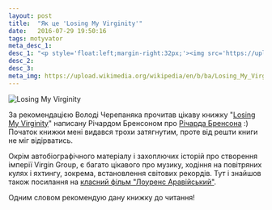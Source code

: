 ```yaml
---
layout: post
title:  "Як це 'Losing My Virginity'"
date:   2016-07-29 19:50:16
tags: motyvator
meta_desc_1:
desc_1: "<p style='float:left;margin-right:32px;'><img src='https://upload.wikimedia.org/wikipedia/en/b/ba/Losing_My_Virginity.jpg' alt='Losing My Virginity' height="350" /></p><p>Класна книга 'Losing My Virginity' написана Річардом Бренсоном про себе, окрім цього містить багато захоплючих історій про створення імперії Virgin Group, про музику, ходіння на повітряних кулях і яхтингу.</p><p style='clear:both;'></p>"
desc_2:
desc_3:
meta_img: https://upload.wikimedia.org/wikipedia/en/b/ba/Losing_My_Virginity.jpg
---
```


<img src='https://upload.wikimedia.org/wikipedia/en/b/ba/Losing_My_Virginity.jpg' alt='Losing My Virginity' />

За рекомендацією Володі Черепаняка прочитав цікаву книжку "<a href='https://en.wikipedia.org/wiki/Losing_My_Virginity' title='Losing My Virginity'>Losing My Virginity</a>" написану Річардом Бренсоном про <a href='https://goo.gl/PSw17V' title='Річарда Бренсона'>Річарда Бренсона</a> :) Початок книжки мені видався трохи затягнутим, проте від решти книги не міг відірватись.

Окрім автобіографічного матеріалу і захоплючих історій про створення імперії Virgin Group, є багато цікавого про музику, ходіння на повітряних кулях і яхтингу, зокрема, встановлення світових рекордів. Тут і знайшов також посилання на <a href='https://goo.gl/XKd7mg' title='фільм Лоуренс Аравійський'>класний фільм "Лоуренс Аравійський"</a>.

Одним словом рекомендую дану книжку до читання!
